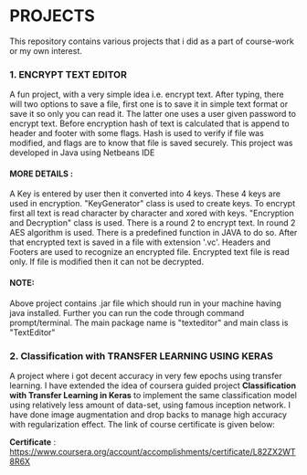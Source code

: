 # PROJECTS
This repository contains various projects that i did  as a part of course-work or my own interest.

### 1. ENCRYPT TEXT EDITOR
A fun project, with a very simple idea i.e. encrypt text. After typing, there will two options to save a file, first one is to save it in simple text format or save it so only you can read it. The latter one uses a user given password to encrypt text. Before encryption hash of text is calculated that is append to header and footer with some flags. Hash is used to verify if file was modified, and flags are to know that file is saved securely. This project was developed in Java using Netbeans IDE
#### MORE DETAILS : 
A Key is entered by user then it converted into 4 keys. These 4 keys are used in encryption. "KeyGenerator" class is used to create keys. To encrypt first all text is read character by character and xored with keys. "Encryption and Decryption" class is used. There is a round 2 to encrypt text. In round 2 AES algorithm is used. There is a predefined function in JAVA to do so. After that encrypted text is saved in a file with extension '.vc'. Headers and Footers are used to recognize an encrypted file. Encrypted text file is read only. If file is modified then it can not be decrypted.
#### NOTE:
Above project contains .jar file which should run in your machine having java installed. Further you can run the code through command prompt/terminal. The main package name is "texteditor" and main class is "TextEditor"

### 2. Classification with TRANSFER LEARNING USING KERAS
A project where i got decent accuracy in very few epochs using transfer learning. I have extended the idea of coursera guided project **Classification with Transfer Learning in Keras** to implement the same classification model using relatively less amount of data-set, using famous inception network. I have done image augmentation and drop backs to manage high accuracy with regularization effect. The link of course certificate is given below:


**Certificate** : https://www.coursera.org/account/accomplishments/certificate/L82ZX2WT8R6X

